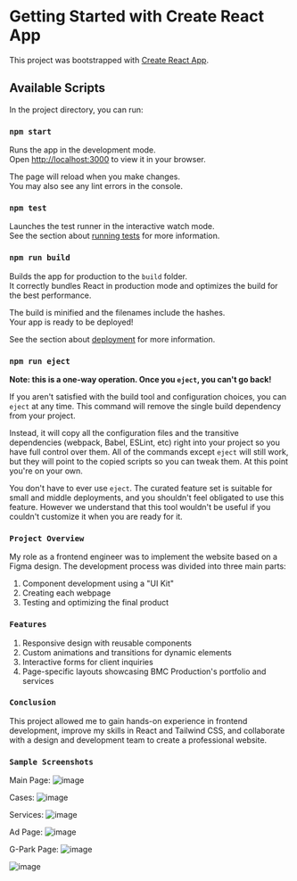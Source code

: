 # Getting Started with Create React App

This project was bootstrapped with [Create React App](https://github.com/facebook/create-react-app).

## Available Scripts

In the project directory, you can run:

### `npm start`

Runs the app in the development mode.\
Open [http://localhost:3000](http://localhost:3000) to view it in your browser.

The page will reload when you make changes.\
You may also see any lint errors in the console.

### `npm test`

Launches the test runner in the interactive watch mode.\
See the section about [running tests](https://facebook.github.io/create-react-app/docs/running-tests) for more information.

### `npm run build`

Builds the app for production to the `build` folder.\
It correctly bundles React in production mode and optimizes the build for the best performance.

The build is minified and the filenames include the hashes.\
Your app is ready to be deployed!

See the section about [deployment](https://facebook.github.io/create-react-app/docs/deployment) for more information.

### `npm run eject`

**Note: this is a one-way operation. Once you `eject`, you can't go back!**

If you aren't satisfied with the build tool and configuration choices, you can `eject` at any time. This command will remove the single build dependency from your project.

Instead, it will copy all the configuration files and the transitive dependencies (webpack, Babel, ESLint, etc) right into your project so you have full control over them. All of the commands except `eject` will still work, but they will point to the copied scripts so you can tweak them. At this point you're on your own.

You don't have to ever use `eject`. The curated feature set is suitable for small and middle deployments, and you shouldn't feel obligated to use this feature. However we understand that this tool wouldn't be useful if you couldn't customize it when you are ready for it.

### `Project Overview`

My role as a frontend engineer was to implement the website based on a Figma design. The development process was divided into three main parts:
1. Component development using a "UI Kit"
2. Creating each webpage
3. Testing and optimizing the final product

### `Features`
1. Responsive design with reusable components
2. Custom animations and transitions for dynamic elements
3. Interactive forms for client inquiries
4. Page-specific layouts showcasing BMC Production's portfolio and services

   
### `Conclusion`
This project allowed me to gain hands-on experience in frontend development, improve my skills in React and Tailwind CSS, and collaborate with a design and development team to create a professional website.

### `Sample Screenshots`

Main Page:
![image](https://github.com/user-attachments/assets/29d11354-a261-48a4-83f2-9c551af58128)

Cases:
![image](https://github.com/user-attachments/assets/d99aaf8c-d35f-4db7-9e22-aca6f3f94560)

Services:
![image](https://github.com/user-attachments/assets/278434ed-8d41-492f-8019-591b053a7702)


Ad Page:
![image](https://github.com/user-attachments/assets/d1cdb7d0-b15f-4a54-b846-9db791dbaedd)

G-Park Page:
![image](https://github.com/user-attachments/assets/088d56f4-19fa-4b14-b8b2-923313aace1c)

![image](https://github.com/user-attachments/assets/829d54d0-d3ae-4bdb-b8d5-30815d514dfb)





